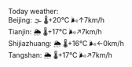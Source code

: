 Today weather:  
Beijing: 🌫  🌡️+20°C 🌬️↑7km/h  
Tianjin: 🌦 🌡️+17°C 🌬️↗7km/h  
Shijiazhuang: 🌦 🌡️+16°C 🌬️←0km/h  
Tangshan: 🌦 🌡️+17°C 🌬️↗7km/h  
